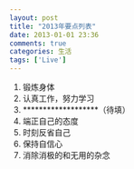 ```yaml
---
layout: post
title: "2013年要点列表"
date: 2013-01-01 23:36
comments: true
categories: 生活
tags: ['Live']
---
```

1. 锻炼身体  
2. 认真工作，努力学习
3. *******************（待填）
4. 端正自己的态度
5. 时刻反省自己
6. 保持自信心
7. 消除消极的和无用的杂念
